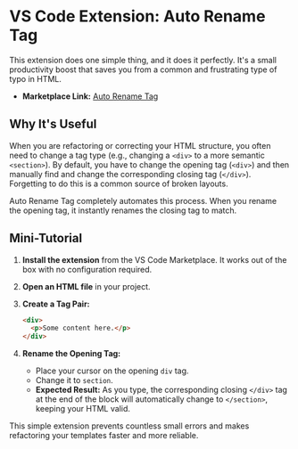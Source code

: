 # VS Code Extension: Auto Rename Tag

This extension does one simple thing, and it does it perfectly. It's a small productivity boost that saves you from a common and frustrating type of typo in HTML.

- **Marketplace Link:** [Auto Rename Tag](https://marketplace.visualstudio.com/items?itemName=formulahendry.auto-rename-tag)

## Why It's Useful

When you are refactoring or correcting your HTML structure, you often need to change a tag type (e.g., changing a `<div>` to a more semantic `<section>`). By default, you have to change the opening tag (`<div>`) and then manually find and change the corresponding closing tag (`</div>`). Forgetting to do this is a common source of broken layouts.

Auto Rename Tag completely automates this process. When you rename the opening tag, it instantly renames the closing tag to match.

## Mini-Tutorial

1.  **Install the extension** from the VS Code Marketplace. It works out of the box with no configuration required.

2.  **Open an HTML file** in your project.

3.  **Create a Tag Pair:**
    ```html
    <div>
      <p>Some content here.</p>
    </div>
    ```

4.  **Rename the Opening Tag:**
    -   Place your cursor on the opening `div` tag.
    -   Change it to `section`.
    -   **Expected Result:** As you type, the corresponding closing `</div>` tag at the end of the block will automatically change to `</section>`, keeping your HTML valid.

This simple extension prevents countless small errors and makes refactoring your templates faster and more reliable.